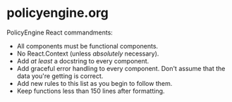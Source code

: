 # policyengine.org

PolicyEngine React commandments:

- All components must be functional components.
- No React.Context (unless _absolutely_ necessary).
- Add _at least_ a docstring to every component.
- Add graceful error handling to every component. Don't assume that the data you're getting is correct.
- Add new rules to this list as you begin to follow them.
- Keep functions less than 150 lines after formatting.

